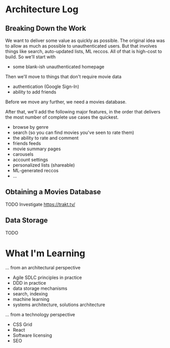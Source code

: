# Architecture Log

## Breaking Down the Work
We want to deliver some value as quickly as possible. The original idea was
to allow as much as possible to unauthenticated users. But
that involves things like search, auto-updated lists, ML reccos. All of that
is high-cost to build. So we'll start with
- some blank-ish unauthenticated homepage

Then we'll move to things that don't require movie data
- authentication (Google Sign-In)
- ability to add friends

Before we move any further, we need a movies database.  

After that, we'll add the following major features, in the order that 
delivers the most number of complete use cases the quickest.
- browse by genre
- search (so you can find movies you've seen to rate them)
- the ability to rate and comment
- friends feeds
- movie summary pages
- carousels
- account settings
- personalized lists (shareable)
- ML-generated reccos
- ...

## Obtaining a Movies Database
TODO
Investigate https://trakt.tv/

## Data Storage
TODO

# What I'm Learning
... from an architectural perspective
- Agile SDLC principles in practice
- DDD in practice
- data storage mechanisms
- search, indexing
- machine learning
- systems architecture, solutions architecture

... from a technology perspective
- CSS Grid
- React
- Software licensing
- SEO
